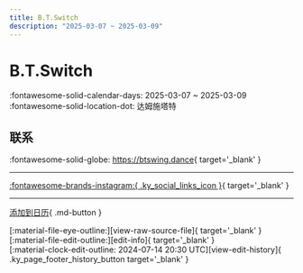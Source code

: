 ```yaml
---
title: B.T.Switch
description: "2025-03-07 ~ 2025-03-09"
---
```


# B.T.Switch 

:fontawesome-solid-calendar-days: 2025-03-07 ~ 2025-03-09  
:fontawesome-solid-location-dot: 达姆施塔特  

## 联系

:fontawesome-solid-globe: <https://btswing.dance>{ target='_blank' }  

---

 [:fontawesome-brands-instagram:{ .ky_social_links_icon }](https://instagram.com/btswing.dance){ target='_blank' }

---

[添加到日历](https://swing.news/ics/zh-Hans/2025/de_DE/b-t-switch-2025.ics){ .md-button }

<div class="ky_page_footer" markdown>
<div class="ky_page_footer_trailing" markdown="span">
[:material-file-eye-outline:][view-raw-source-file]{ target='_blank' }
[:material-file-edit-outline:][edit-info]{ target='_blank' }
</div>
<div class="ky_page_footer_leading" markdown="span">
[:material-clock-edit-outline: 2024-07-14 20:30 UTC][view-edit-history]{ .ky_page_footer_history_button target='_blank' }
</div>
</div>

[view-raw-source-file]: https://github.com/swingdance/events/blob/main/2025/de_DE/b-t-switch-2025.json "查看原始源文件"
[edit-info]: https://github.com/swingdance/events/issues/new?assignees=&labels=update+event&projects=&template=03-update_entity.yml&title=%5B2025%2Fde_DE%5D%20B.T.Switch&region=de_DE&year=2025&id=b-t-switch-2025&name=B.T.Switch&org_id= "编辑信息"

[view-edit-history]: https://github.com/swingdance/events/commits/main/2025/de_DE/b-t-switch-2025.json "查看编辑历史"
